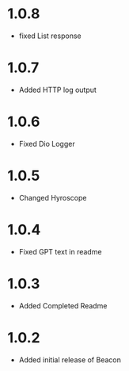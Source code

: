 # 1.0.8

- fixed List response

# 1.0.7

- Added HTTP log output

# 1.0.6

- Fixed Dio Logger

# 1.0.5

- Changed Hyroscope
  
# 1.0.4

- Fixed GPT text in readme
  
# 1.0.3

- Added Completed Readme
  
# 1.0.2

- Added initial release of Beacon